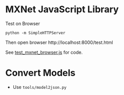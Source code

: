 MXNet JavaScript Library
========================
Test on Browser
```
python -m SimpleHTTPServer
```
Then open browser http://localhost:8000/test.html

See [test_mxnet_browser.js](test_mxnet_browser.js) for code.

Convert Models
==============
- Use ```tools/model2json.py```
